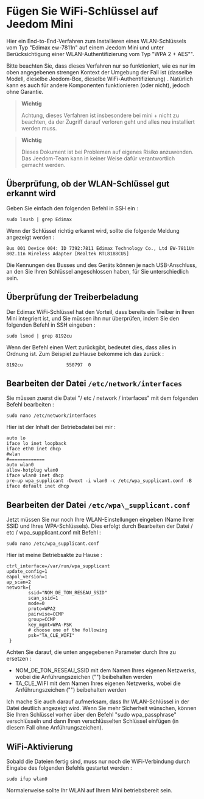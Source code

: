 # Fügen Sie WiFi-Schlüssel auf Jeedom Mini

Hier ein End-to-End-Verfahren zum Installieren eines WLAN-Schlüssels vom Typ "Edimax ew-7811n" auf einem Jeedom Mini und unter Berücksichtigung einer WLAN-Authentifizierung vom Typ "WPA 2 + AES"".

Bitte beachten Sie, dass dieses Verfahren nur so funktioniert, wie es nur im oben angegebenen strengen Kontext der Umgebung der Fall ist (dasselbe Modell, dieselbe Jeedom-Box, dieselbe WiFi-Authentifizierung) . Natürlich kann es auch für andere Komponenten funktionieren (oder nicht), jedoch ohne Garantie.

> **Wichtig**
>
> Achtung, dieses Verfahren ist insbesondere bei mini + nicht zu beachten, da der Zugriff darauf verloren geht und alles neu installiert werden muss.

> **Wichtig**
>
> Dieses Dokument ist bei Problemen auf eigenes Risiko anzuwenden. Das Jeedom-Team kann in keiner Weise dafür verantwortlich gemacht werden.

## Überprüfung, ob der WLAN-Schlüssel gut erkannt wird

Geben Sie einfach den folgenden Befehl in SSH ein :

``sudo lsusb | grep Edimax``

Wenn der Schlüssel richtig erkannt wird, sollte die folgende Meldung angezeigt werden :

``Bus 001 Device 004: ID 7392:7811 Edimax Technology Co., Ltd EW-7811Un 802.11n Wireless Adapter [Realtek RTL8188CUS]``

Die Kennungen des Busses und des Geräts können je nach USB-Anschluss, an den Sie Ihren Schlüssel angeschlossen haben, für Sie unterschiedlich sein.

## Überprüfung der Treiberbeladung

Der Edimax WiFi-Schlüssel hat den Vorteil, dass bereits ein Treiber in Ihren Mini integriert ist, und Sie müssen ihn nur überprüfen, indem Sie den folgenden Befehl in SSH eingeben :

``sudo lsmod | grep 8192cu``

Wenn der Befehl einen Wert zurückgibt, bedeutet dies, dass alles in Ordnung ist. Zum Beispiel zu Hause bekomme ich das zurück :

``8192cu                550797  0``

## Bearbeiten der Datei ``/etc/network/interfaces``

Sie müssen zuerst die Datei "/ etc / network / interfaces" mit dem folgenden Befehl bearbeiten :

``sudo nano /etc/network/interfaces``

Hier ist der Inhalt der Betriebsdatei bei mir :

````
auto lo
iface lo inet loopback
iface eth0 inet dhcp
#wlan
#=============
auto wlan0
allow-hotplug wlan0
iface wlan0 inet dhcp
pre-up wpa_supplicant -Dwext -i wlan0 -c /etc/wpa_supplicant.conf -B
iface default inet dhcp
````

## Bearbeiten der Datei ``/etc/wpa\_supplicant.conf``

Jetzt müssen Sie nur noch Ihre WLAN-Einstellungen eingeben (Name Ihrer SSID und Ihres WPA-Schlüssels). Dies erfolgt durch Bearbeiten der Datei / etc / wpa\_supplicant.conf mit Befehl :

``sudo nano /etc/wpa_supplicant.conf``

Hier ist meine Betriebsakte zu Hause :

````
ctrl_interface=/var/run/wpa_supplicant
update_config=1
eapol_version=1
ap_scan=2
network={
        ssid="NOM_DE_TON_RESEAU_SSID"
        scan_ssid=1
        mode=0
        proto=WPA2
        pairwise=CCMP
        group=CCMP
        key_mgmt=WPA-PSK
        # choose one of the following
        psk="TA_CLE_WIFI"
 }
````

Achten Sie darauf, die unten angegebenen Parameter durch Ihre zu ersetzen :

- NOM_DE_TON_RESEAU_SSID mit dem Namen Ihres eigenen Netzwerks, wobei die Anführungszeichen ("") beibehalten werden
- TA_CLE_WIFI mit dem Namen Ihres eigenen Netzwerks, wobei die Anführungszeichen ("") beibehalten werden

Ich mache Sie auch darauf aufmerksam, dass Ihr WLAN-Schlüssel in der Datei deutlich angezeigt wird. Wenn Sie mehr Sicherheit wünschen, können Sie Ihren Schlüssel vorher über den Befehl "sudo wpa_passphrase" verschlüsseln und dann Ihren verschlüsselten Schlüssel einfügen (in diesem Fall ohne Anführungszeichen).

## WiFi-Aktivierung

Sobald die Dateien fertig sind, muss nur noch die WiFi-Verbindung durch Eingabe des folgenden Befehls gestartet werden :

``sudo ifup wlan0``

Normalerweise sollte Ihr WLAN auf Ihrem Mini betriebsbereit sein.
